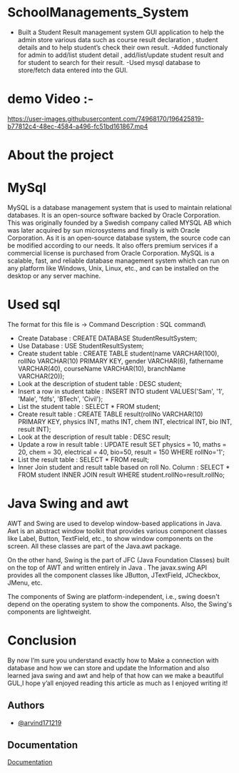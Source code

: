 # SchoolManagements_System
- Built a Student Result management system GUI application to help the admin store various data such as
course result declaration , student details and to help student’s check their own result.
-Added functionaly for admin to add/list student detail , add/list/update student result and for student to
search for their result.
-Used mysql database to store/fetch data entered into the GUI.

# demo Video :- 

https://user-images.githubusercontent.com/74968170/196425819-b77812c4-48ec-4584-a496-fc51bd161867.mp4



# About the project 

# MySql 
MySQL is a database management system that is used to maintain relational databases. It is an open-source software backed by Oracle Corporation. This was originally founded by a Swedish company called MYSQL AB which was later acquired by sun microsystems and finally is with Oracle Corporation. As it is an open-source database system, the source code can be modified according to our needs. It also offers premium services if a commercial license is purchased from Oracle Corporation. MySQL is a scalable, fast, and reliable database management system which can run on any platform like Windows, Unix, Linux, etc., and can be installed on the desktop or any server machine.

# Used sql 
The format for this file is -> Command Description : SQL command\

- Create Database : CREATE DATABASE StudentResultSystem;
- Use Database : USE StudentResultSystem;
- Create student table : CREATE TABLE student(name VARCHAR(100), rollNo VARCHAR(10) PRIMARY KEY, gender VARCHAR(6), fathername VARCHAR(40), courseName VARCHAR(10), branchName VARCHAR(20));
- Look at the description of student table : DESC student;
- Insert a row in student table : INSERT INTO student VALUES('Sam', '1', 'Male', 'fdfs', 'BTech', 'Civil'); 
- List the student table : SELECT * FROM student;
- Create result table : CREATE TABLE result(rollNo VARCHAR(10) PRIMARY KEY, physics INT, maths INT, chem INT, electrical INT, bio INT, result INT);
- Look at the description of result table : DESC result;
- Update a row in result table : UPDATE result SET physics = 10, maths = 20, chem = 30, electrical = 40, bio=50, result = 150 WHERE rollNo='1';
- List the result table : SELECT * FROM result;
- Inner Join student and result table based on roll No. Column : SELECT * FROM student INNER JOIN result WHERE student.rollNo=result.rollNo;

# Java Swing and awt
AWT and Swing are used to develop window-based applications in Java. Awt is an abstract window toolkit that provides various component classes like Label, Button, TextField, etc., to show window components on the screen. All these classes are part of the Java.awt package.

On the other hand, Swing is the part of JFC (Java Foundation Classes) built on the top of AWT and written entirely in Java
. The javax.swing API provides all the component classes like JButton, JTextField, JCheckbox, JMenu, etc.

The components of Swing are platform-independent, i.e., swing doesn't depend on the operating system to show the components. Also, the Swing's components are lightweight.


# Conclusion
By now I’m sure you understand exactly how to Make a connection with database and how we can store and update the Information and also learned java swing and awt and help of that how can we make a beautiful GUL,I hope y’all enjoyed reading this article as much as I enjoyed writing it!

## Authors

- [@arvind171219](https://www.github.com/octokatherine)


## Documentation

[Documentation](https://linktodocumentation)


